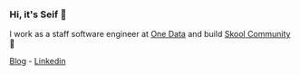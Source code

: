 ### Hi, it's Seif 👋

I work as a staff software engineer at [One Data](https://onedata.ai/) and build [Skool Community](https://www.skool.com/crumbz-4029/about)  🧙 

[Blog](https://medium.com/@seif.sayed) - [Linkedin](https://www.linkedin.com/in/seif-sayed/)

<!--
**seifsay3d/seifsay3d** is a ✨ _special_ ✨ repository because its `README.md` (this file) appears on your GitHub profile.

Here are some ideas to get you started:

- 🔭 I’m currently working on ...
- 🌱 I’m currently learning ...
- 👯 I’m looking to collaborate on ...
- 🤔 I’m looking for help with ...
- 💬 Ask me about ...
- 📫 How to reach me: ...
- 😄 Pronouns: ...
- ⚡ Fun fact: ...
-->
